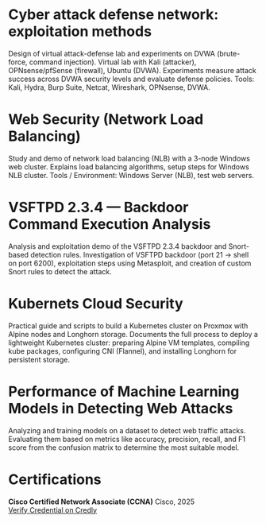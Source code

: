 # Cyber attack defense network: exploitation methods  
Design of virtual attack-defense lab and experiments on DVWA (brute-force, command injection).
Virtual lab with Kali (attacker), OPNsense/pfSense (firewall), Ubuntu (DVWA). Experiments measure attack success across DVWA security levels and evaluate defense policies.
Tools: Kali, Hydra, Burp Suite, Netcat, Wireshark, OPNsense, DVWA.

# Web Security (Network Load Balancing)
Study and demo of network load balancing (NLB) with a 3-node Windows web cluster.
Explains load balancing algorithms, setup steps for Windows NLB cluster.
Tools / Environment: Windows Server (NLB), test web servers.

# VSFTPD 2.3.4 — Backdoor Command Execution Analysis
Analysis and exploitation demo of the VSFTPD 2.3.4 backdoor and Snort-based detection rules.
Investigation of VSFTPD backdoor (port 21 → shell on port 6200), exploitation steps using Metasploit, and creation of custom Snort rules to detect the attack.

# Kubernets Cloud Security
Practical guide and scripts to build a Kubernetes cluster on Proxmox with Alpine nodes and Longhorn storage.
Documents the full process to deploy a lightweight Kubernetes cluster: preparing Alpine VM templates, compiling kube packages, configuring CNI (Flannel), and installing Longhorn for persistent storage.

# Performance of Machine Learning Models in Detecting Web Attacks
Analyzing and training models on a dataset to detect web traffic attacks.
Evaluating them based on metrics like accuracy, precision, recall, and F1 score from the confusion matrix to determine the most suitable model.

# Certifications
 **Cisco Certified Network Associate (CCNA)** Cisco, 2025  
  [Verify Credential on Credly](https://www.credly.com/badges/1c359a7a-662f-4214-9f04-3c99ffbcab2a)
